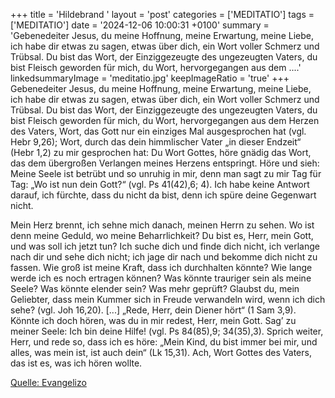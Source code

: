+++
title = 'Hildebrand  '
layout = 'post'
categories = ['MEDITATIO']
tags = ['MEDITATIO']
date = '2024-12-06 10:00:31 +0100'
summary = 'Gebenedeiter Jesus, du meine Hoffnung, meine Erwartung, meine Liebe, ich habe dir etwas zu sagen, etwas über dich, ein Wort voller Schmerz und Trübsal. Du bist das Wort, der Einziggezeugte des ungezeugten Vaters, du bist Fleisch geworden für mich, du Wort, hervorgegangen aus dem ....'
linkedsummaryImage = 'meditatio.jpg'
keepImageRatio = 'true'
+++
 Gebenedeiter Jesus, du meine Hoffnung, meine Erwartung, meine Liebe, ich habe dir etwas zu sagen, etwas über dich, ein Wort voller Schmerz und Trübsal. Du bist das Wort, der Einziggezeugte des ungezeugten Vaters, du bist Fleisch geworden für mich, du Wort, hervorgegangen aus dem Herzen des Vaters, Wort, das Gott nur ein einziges Mal ausgesprochen hat (vgl.<!--more--> Hebr 9,26); Wort, durch das dein himmlischer Vater „in dieser Endzeit“ (Hebr 1,2) zu mir gesprochen hat: Du Wort Gottes, höre gnädig das Wort, das dem übergroßen Verlangen meines Herzens entspringt. Höre und sieh: Meine Seele ist betrübt und so unruhig in mir, denn man sagt zu mir Tag für Tag: „Wo ist nun dein Gott?“ (vgl. Ps 41(42),6; 4). Ich habe keine Antwort darauf, ich fürchte, dass du nicht da bist, denn ich spüre deine Gegenwart nicht.
 
Mein Herz brennt, ich sehne mich danach, meinen Herrn zu sehen. Wo ist denn meine Geduld, wo meine Beharrlichkeit? Du bist es, Herr, mein Gott, und was soll ich jetzt tun? Ich suche dich und finde dich nicht, ich verlange nach dir und sehe dich nicht; ich jage dir nach und bekomme dich nicht zu fassen. Wie groß ist meine Kraft, dass ich durchhalten könnte? Wie lange werde ich es noch ertragen können? Was könnte trauriger sein als meine Seele? Was könnte elender sein? Was mehr geprüft? Glaubst du, mein Geliebter, dass mein Kummer sich in Freude verwandeln wird, wenn ich dich sehe? (vgl. Joh 16,20). [...] „Rede, Herr, dein Diener hört“ (1 Sam 3,9). Könnte ich doch hören, was du in mir redest, Herr, mein Gott. Sag’ zu meiner Seele: Ich bin deine Hilfe! (vgl. Ps 84(85),9; 34(35),3). Sprich weiter, Herr, und rede so, dass ich es höre: „Mein Kind, du bist immer bei mir, und alles, was mein ist, ist auch dein“ (Lk 15,31). Ach, Wort Gottes des Vaters, das ist es, was ich hören wollte. 
 
 


[Quelle: Evangelizo](https://evangeliumtagfuertag.org/DE/gospel)

